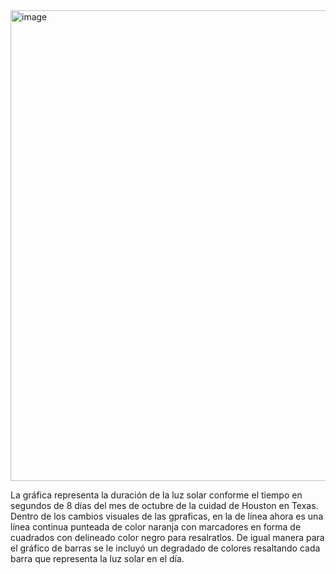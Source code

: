 <img width="1115" height="753" alt="image" src="https://github.com/user-attachments/assets/ca4cbe7f-539d-4f2b-a0b6-4f2272fe4e09" />


La gráfica representa la duración de la luz solar conforme el tiempo en segundos de 8 días del mes de octubre de la cuidad de Houston en Texas. Dentro de los cambios visuales de las gpraficas, en la de línea ahora es una línea continua punteada de color naranja con marcadores en forma de cuadrados con delineado color negro para resalratlos. De igual manera para el gráfico de barras se le incluyó un degradado de colores resaltando cada barra que representa la luz solar en el día.
